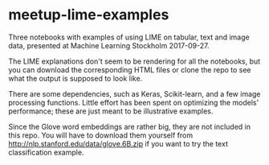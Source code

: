 # meetup-lime-examples

Three notebooks with examples of using LIME on tabular, text and image data, presented at Machine Learning Stockholm 2017-09-27.

The LIME explanations don't seem to be rendering for all the notebooks, but you can download the corresponding HTML files or clone the repo to see what the output is supposed to look like.

There are some dependencies, such as Keras, Scikit-learn, and a few image processing functions. Little effort has been spent on optimizing the models' performance; these are just meant to be illustrative examples.

Since the Glove word embeddings are rather big, they are not included in this repo. You will have to download them yourself from http://nlp.stanford.edu/data/glove.6B.zip if you want to try the text classification example.
